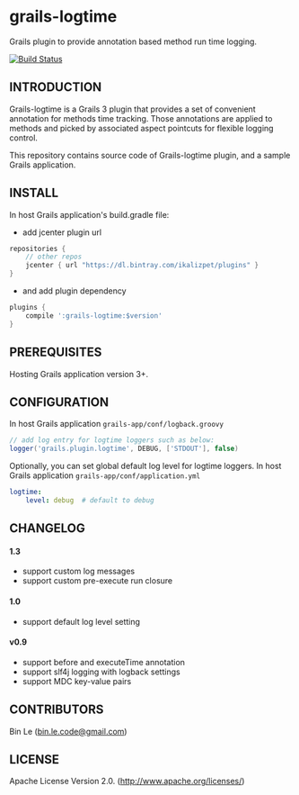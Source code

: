 # grails-logtime
Grails plugin to provide annotation based method run time logging.

[![Build Status](https://travis-ci.org/binlecode/grails-logtime.svg?branch=dev-g31)](https://travis-ci.org/binlecode/grails-logtime)
 
## INTRODUCTION 

Grails-logtime is a Grails 3 plugin that provides a set of convenient annotation for methods time tracking.
Those annotations are applied to methods and picked by associated aspect pointcuts for flexible logging control.  

This repository contains source code of Grails-logtime plugin, and a sample Grails application.

## INSTALL

In host Grails application's build.gradle file:

- add jcenter plugin url

```groovy
repositories {
    // other repos
    jcenter { url "https://dl.bintray.com/ikalizpet/plugins" }
}
```

- and add plugin dependency
```groovy
plugins {
    compile ':grails-logtime:$version'
}
```

## PREREQUISITES

Hosting Grails application version 3+.


## CONFIGURATION

In host Grails application ```grails-app/conf/logback.groovy```

```groovy
// add log entry for logtime loggers such as below:
logger('grails.plugin.logtime', DEBUG, ['STDOUT'], false)
```

Optionally, you can set global default log level for logtime loggers. In host Grails application ```grails-app/conf/application.yml```

```yaml
logtime:
    level: debug  # default to debug       
```

## CHANGELOG

#### 1.3
* support custom log messages
* support custom pre-execute run closure

#### 1.0
* support default log level setting

#### v0.9
* support before and executeTime annotation
* support slf4j logging with logback settings
* support MDC key-value pairs

## CONTRIBUTORS

Bin Le (bin.le.code@gmail.com)


## LICENSE

Apache License Version 2.0. (http://www.apache.org/licenses/)
